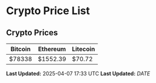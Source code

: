 # Crypto Price List

## Crypto Prices
| Bitcoin | Ethereum | Litecoin |
| ------- | -------- | -------- |
| $78338 | $1552.39 | $70.72 |
**Last Updated:** 2025-04-07 17:33 UTC
**Last Updated:** $DATE$
